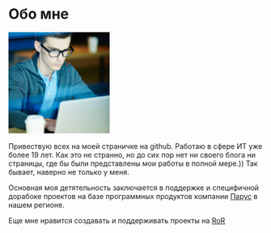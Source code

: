 # Обо мне

<img src="img/me.jpg "  width="200" >


Привествую всех на моей страничке на github. Работаю в сфере ИТ уже более 19 лет. Как это не странно, но до сих пор нет ни своего блога ни страницы, где бы были представлены мои работы в полной мере.)) Так бывает, наверно не только у меня.

Основная моя детятельность заключается в поддержке и специфичной дорабоке проектов на базе программных продуктов компании [Парус](https://parus.com) в нашем регионе.

Еще мне нравится создавать и поддерживать проекты на [RoR](https://rubyonrails.org/) 

